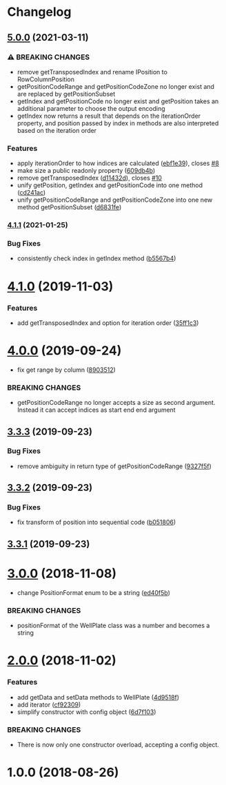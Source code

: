 # Changelog

## [5.0.0](https://www.github.com/cheminfo/well-plates/compare/v4.1.1...v5.0.0) (2021-03-11)


### ⚠ BREAKING CHANGES

* remove getTransposedIndex and rename IPosition to RowColumnPosition
* getPositionCodeRange and getPositionCodeZone no longer exist and are replaced by getPositionSubset
* getIndex and getPositionCode no longer exist and getPosition takes an additional parameter to choose the output encoding
* getIndex now returns a result that depends on the iterationOrder property, and position passed by index in methods are also interpreted based on the iteration order

### Features

* apply iterationOrder to how indices are calculated ([ebf1e39](https://www.github.com/cheminfo/well-plates/commit/ebf1e39796746ca41502b67bb402f55fcad4ebbe)), closes [#8](https://www.github.com/cheminfo/well-plates/issues/8)
* make size a public readonly property ([609db4b](https://www.github.com/cheminfo/well-plates/commit/609db4b230d25d93b2c6ed314dbaea74e15728fa))
* remove getTransposedIndex ([d11432d](https://www.github.com/cheminfo/well-plates/commit/d11432d42b71bb5170c6a075fdd2f07393ef7c3d)), closes [#10](https://www.github.com/cheminfo/well-plates/issues/10)
* unify getPosition, getIndex and getPositionCode into one method ([cd241ac](https://www.github.com/cheminfo/well-plates/commit/cd241acf327d51f22b289959ae9f0d16c9968572))
* unify getPositionCodeRange and getPositionCodeZone into one new method getPositionSubset ([d6831fe](https://www.github.com/cheminfo/well-plates/commit/d6831fe57a4a60e3a3b9c75834053a9ebcee4623))

### [4.1.1](https://github.com/cheminfo/well-plates/compare/v4.1.0...v4.1.1) (2021-01-25)


### Bug Fixes

* consistently check index in getIndex method ([b5567b4](https://github.com/cheminfo/well-plates/commit/b5567b48eae29610fc4238cec6a54b5a3a122bf4))

# [4.1.0](https://github.com/cheminfo/well-plates/compare/v4.0.0...v4.1.0) (2019-11-03)


### Features

* add getTransposedIndex and option for iteration order ([35ff1c3](https://github.com/cheminfo/well-plates/commit/35ff1c3458ffd0a194c7a6383ed33d996d9e23e9))



# [4.0.0](https://github.com/cheminfo/well-plates/compare/v3.3.3...v4.0.0) (2019-09-24)


* fix get range by column ([8903512](https://github.com/cheminfo/well-plates/commit/8903512))


### BREAKING CHANGES

* getPositionCodeRange no longer accepts a size as second argument. Instead it can accept indices as start end end argument



## [3.3.3](https://github.com/cheminfo/well-plates/compare/v3.3.2...v3.3.3) (2019-09-23)


### Bug Fixes

* remove ambiguity in return type of getPositionCodeRange ([9327f5f](https://github.com/cheminfo/well-plates/commit/9327f5f))



## [3.3.2](https://github.com/cheminfo/well-plates/compare/v3.3.1...v3.3.2) (2019-09-23)


### Bug Fixes

* fix transform of position into sequential code ([b051806](https://github.com/cheminfo/well-plates/commit/b051806))



## [3.3.1](https://github.com/cheminfo/well-plates/compare/v3.3.0...v3.3.1) (2019-09-23)



# [3.0.0](https://github.com/cheminfo/well-plates/compare/v2.0.0...v3.0.0) (2018-11-08)


* change PositionFormat enum to be a string ([ed40f5b](https://github.com/cheminfo/well-plates/commit/ed40f5b))


### BREAKING CHANGES

* positionFormat of the WellPlate class was a number and becomes a string



<a name="2.0.0"></a>
# [2.0.0](https://github.com/cheminfo/well-plates/compare/v1.1.0...v2.0.0) (2018-11-02)


### Features

* add getData and setData methods to WellPlate ([4d9518f](https://github.com/cheminfo/well-plates/commit/4d9518f))
* add iterator ([cf92309](https://github.com/cheminfo/well-plates/commit/cf92309))
* simplify constructor with config object ([6d7f103](https://github.com/cheminfo/well-plates/commit/6d7f103))


### BREAKING CHANGES

* There is now only one constructor overload, accepting a
config object.



<a name="1.0.0"></a>
# 1.0.0 (2018-08-26)
